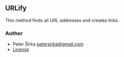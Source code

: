 ## URLify

This method finds all URL addresses and creates links.

### Author

- Peter Širka <petersirka@gmail.com>
- [License](https://www.totaljs.com/licenses/)